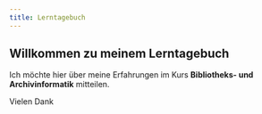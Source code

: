 ```yaml
---
title: Lerntagebuch
---
```


## Willkommen zu meinem Lerntagebuch

Ich möchte hier über meine Erfahrungen im Kurs **Bibliotheks- und Archivinformatik** mitteilen.

Vielen Dank
